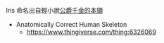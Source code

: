Iris 命名出自輕小說[公爵千金的本領](https://zh.wikipedia.org/zh-tw/公爵千金的本領)

- Anatomically Correct Human Skeleton
  - https://www.thingiverse.com/thing:6326069